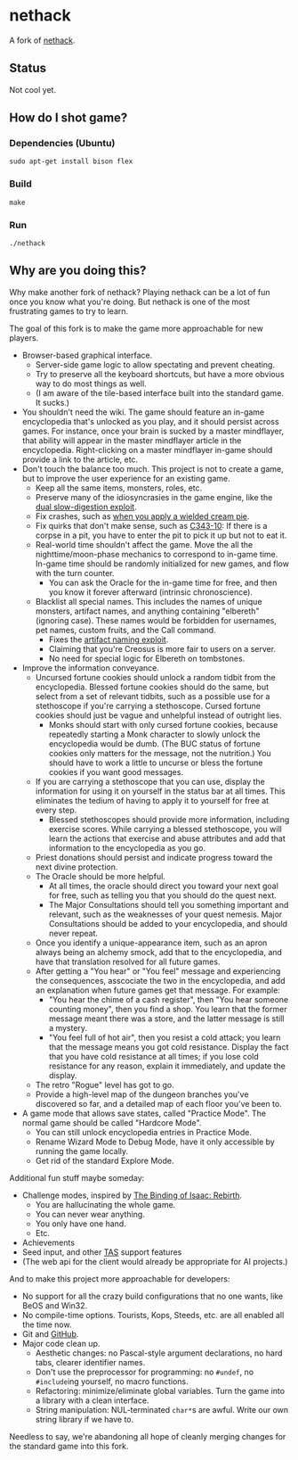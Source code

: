 # nethack

A fork of [nethack](http://www.nethack.org/v343/download-src.html).

## Status

Not cool yet.

## How do I shot game?

### Dependencies (Ubuntu)

```
sudo apt-get install bison flex
```

### Build

```
make
```

### Run

```
./nethack
```

## Why are you doing this?

Why make another fork of nethack?
Playing nethack can be a lot of fun once you know what you're doing.
But nethack is one of the most frustrating games to try to learn.

The goal of this fork is to make the game more approachable for new players.

 * Browser-based graphical interface.
   * Server-side game logic to allow spectating and prevent cheating.
   * Try to preserve all the keyboard shortcuts, but have a more obvious way to do most things as well.
   * (I am aware of the tile-based interface built into the standard game. It sucks.)
 * You shouldn't need the wiki.
   The game should feature an in-game encyclopedia that's unlocked as you play, and it should persist across games.
   For instance, once your brain is sucked by a master mindflayer, that ability will appear in the master mindflayer article in the encyclopedia.
   Right-clicking on a master mindflayer in-game should provide a link to the article, etc.
 * Don't touch the balance too much.
   This project is not to create a game, but to improve the user experience for an existing game.
   * Keep all the same items, monsters, roles, etc.
   * Preserve many of the idiosyncrasies in the game engine,
     like the [dual slow-digestion exploit](http://nethackwiki.com/wiki/Foodless#Dual_slow_digestion).
   * Fix crashes, such as [when you apply a wielded cream pie](http://tasvideos.org/GameResources/DOS/Nethack.html#CreamPieGlitch).
   * Fix quirks that don't make sense, such as [C343-10](http://nethackwiki.com/wiki/Bugs_in_NetHack_3.4.3#C343-10):
     If there is a corpse in a pit, you have to enter the pit to pick it up but not to eat it.
   * Real-world time shouldn't affect the game.
     Move the all the nighttime/moon-phase mechanics to correspond to in-game time.
     In-game time should be randomly initialized for new games, and flow with the turn counter.
     * You can ask the Oracle for the in-game time for free, and then you know it forever afterward (intrinsic chronoscience).
   * Blacklist all special names.
     This includes the names of unique monsters, artifact names, and anything containing "elbereth" (ignoring case).
     These names would be forbidden for usernames, pet names, custom fruits, and the Call command.
     * Fixes the [artifact naming exploit](http://nethackwiki.com/wiki/Naming_artifacts).
     * Claiming that you're Creosus is more fair to users on a server.
     * No need for special logic for Elbereth on tombstones.
 * Improve the information conveyance.
   * Uncursed fortune cookies should unlock a random tidbit from the encyclopedia.
     Blessed fortune cookies should do the same, but select from a set of relevant tidbits,
     such as a possible use for a stethoscope if you're carrying a stethoscope.
     Cursed fortune cookies should just be vague and unhelpful instead of outright lies.
     * Monks should start with only cursed fortune cookies,
       because repeatedly starting a Monk character to slowly unlock the encyclopedia would be dumb.
       (The BUC status of fortune cookies only matters for the message, not the nutrition.)
       You should have to work a little to uncurse or bless the fortune cookies if you want good messages.
   * If you are carrying a stethoscope that you can use,
     display the information for using it on yourself in the status bar at all times.
     This eliminates the tedium of having to apply it to yourself for free at every step.
     * Blessed stethoscopes should provide more information, including exercise scores.
       While carrying a blessed stethoscope, you will learn the actions that exercise and abuse attributes
       and add that information to the encyclopedia as you go.
   * Priest donations should persist and indicate progress toward the next divine protection.
   * The Oracle should be more helpful.
     * At all times, the oracle should direct you toward your next goal for free,
       such as telling you that you should do the quest next.
     * The Major Consultations should tell you something important and relevant,
       such as the weaknesses of your quest nemesis.
       Major Consultations should be added to your encyclopedia, and should never repeat.
   * Once you identify a unique-appearance item, such as an apron always being an alchemy smock,
     add that to the encyclopedia, and have that translation resolved for all future games.
   * After getting a "You hear" or "You feel" message and experiencing the consequences,
     asscociate the two in the encyclopedia, and add an explanation when future games get that message.
     For example:
     * "You hear the chime of a cash register", then "You hear someone counting money", then you find a shop.
       You learn that the former message meant there was a store, and the latter message is still a mystery.
     * "You feel full of hot air", then you resist a cold attack;
       you learn that the message means you got cold resistance.
       Display the fact that you have cold resistance at all times;
       if you lose cold resistance for any reason, explain it immediately, and update the display.
   * The retro "Rogue" level has got to go.
   * Provide a high-level map of the dungeon branches you've discovered so far,
     and a detailed map of each floor you've been to.
 * A game mode that allows save states, called "Practice Mode".
   The normal game should be called "Hardcore Mode".
   * You can still unlock encyclopedia entries in Practice Mode.
   * Rename Wizard Mode to Debug Mode, have it only accessible by running the game locally.
   * Get rid of the standard Explore Mode.

Additional fun stuff maybe someday:

 * Challenge modes, inspired by [The Binding of Isaac: Rebirth](http://bindingofisaacrebirth.gamepedia.com/Challenges).
   * You are hallucinating the whole game.
   * You can never wear anything.
   * You only have one hand.
   * Etc.
 * Achievements
 * Seed input, and other [TAS](http://en.wikipedia.org/wiki/Tool-assisted_speedrun) support features
 * (The web api for the client would already be appropriate for AI projects.)

And to make this project more approachable for developers:

 * No support for all the crazy build configurations that no one wants, like BeOS and Win32.
 * No compile-time options. Tourists, Kops, Steeds, etc. are all enabled all the time now.
 * Git and [GitHub](https://github.com/thejoshwolfe/nethack).
 * Major code clean up.
   * Aesthetic changes: no Pascal-style argument declarations, no hard tabs, clearer identifier names.
   * Don't use the preprocessor for programming: no `#undef`, no `#include`ing yourself, no macro functions.
   * Refactoring: minimize/eliminate global variables. Turn the game into a library with a clean interface.
   * String manipulation: NUL-terminated `char*`s are awful. Write our own string library if we have to.

Needless to say, we're abandoning all hope of cleanly merging changes for the standard game into this fork.
